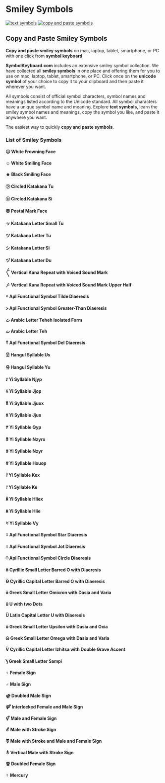 # Smiley Symbols
[![text symbols](https://img.shields.io/badge/github-symbols-green.svg)](https://github.com/symbolkeyboard/symbols)
[![copy and paste symbols](https://img.shields.io/badge/source-symbolkeyboad.com-orange.svg)](https://symbolkeyboard.com)
## Copy and Paste Smiley Symbols

**Copy and paste smiley symbols** on mac, laptop, tablet, smartphone, or PC with one click from **symbol keyboard**.

**SymbolKeyboard.com** includes an extensive smiley symbol collection. We have collected all **smiley symbols** in one place and offering them for you to use on mac, laptop, tablet, smartphone, or PC. Click once on the **unicode symbol** of your choice to copy it to your clipboard and then paste it wherever you want.

All symbols consist of official symbol characters, symbol names and meanings listed according to the Unicode standard. All symbol characters have a unique symbol name and meaning. Explore **text symbols**, learn the smiley symbol names and meanings, copy the symbol you like, and paste it anywhere you want.

The easiest way to quickly **copy and paste symbols**.
### List of Smiley Symbols
#### ☹ White Frowning Face
#### ☺ White Smiling Face
#### ☻ Black Smiling Face
#### ㋡ Circled Katakana Tu
#### ㋛ Circled Katakana Si
#### 〠 Postal Mark Face
#### ッ Katakana Letter Small Tu
#### ツ Katakana Letter Tu
#### シ Katakana Letter Si
#### ヅ Katakana Letter Du
#### 〲 Vertical Kana Repeat with Voiced Sound Mark
#### 〴 Vertical Kana Repeat with Voiced Sound Mark Upper Half
#### ⍨ Apl Functional Symbol Tilde Diaeresis
#### ⍩ Apl Functional Symbol Greater-Than Diaeresis
#### ﭢ Arabic Letter Teheh Isolated Form
#### ت Arabic Letter Teh
#### ⍢ Apl Functional Symbol Del Diaeresis
#### 웃 Hangul Syllable Us
#### 유 Hangul Syllable Yu
#### ꑇ Yi Syllable Njyp
#### ꐦ Yi Syllable Jjop
#### ꐠ Yi Syllable Jjuox
#### ꐡ Yi Syllable Jjuo
#### ꐕ Yi Syllable Qyp
#### ꌇ Yi Syllable Nzyrx
#### ꌈ Yi Syllable Nzyr
#### ꉕ Yi Syllable Hxuop
#### ꈋ Yi Syllable Kex
#### ꈌ Yi Syllable Ke
#### ꆛ Yi Syllable Hliex
#### ꆜ Yi Syllable Hlie
#### ꃼ Yi Syllable Vy
#### ⍣ Apl Functional Symbol Star Diaeresis
#### ⍤ Apl Functional Symbol Jot Diaeresis
#### ⍥ Apl Functional Symbol Circle Diaeresis
#### ӫ Cyrillic Small Letter Barred O with Diaeresis
#### Ӫ Cyrillic Capital Letter Barred O with Diaeresis
#### ὃ Greek Small Letter Omicron with Dasia and Varia
#### ü U with two Dots
#### Ü Latin Capital Letter U with Diaeresis
#### ὕ Greek Small Letter Upsilon with Dasia and Oxia
#### ὣ Greek Small Letter Omega with Dasia and Varia
#### Ѷ Cyrillic Capital Letter Izhitsa with Double Grave Accent
#### ϡ Greek Small Letter Sampi
#### ♀ Female Sign
#### ♂ Male Sign
#### ⚣ Doubled Male Sign
#### ⚤ Interlocked Female and Male Sign
#### ⚥ Male and Female Sign
#### ⚦ Male with Stroke Sign
#### ⚧ Male with Stroke and Male and Female Sign
#### ⚨ Vertical Male with Stroke Sign
#### ⚢ Doubled Female Sign
#### ☿ Mercury
